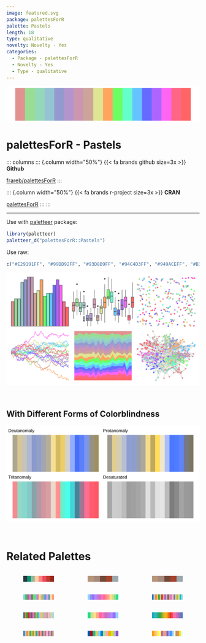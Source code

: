 ```yaml
---
image: featured.svg
package: palettesForR
palette: Pastels
length: 18
type: qualitative
novelty: Novelty - Yes
categories:
  - Package - palettesForR
  - Novelty - Yes
  - Type - qualitative
---
```


![](featured.svg)

# palettesForR - Pastels 

::: columns
::: {.column width="50%"}
{{< fa brands github size=3x >}}
**Github**

[frareb/palettesForR](https://github.com/frareb/palettesForR)
:::

::: {.column width="50%"}
{{< fa brands r-project size=3x >}}
**CRAN**

[palettesForR](https://CRAN.R-project.org/package=palettesForR)
:::
:::

<hr> 

Use with [paletteer](https://emilhvitfeldt.github.io/paletteer/) package:

```r
library(paletteer)
paletteer_d("palettesForR::Pastels")
```

Use raw:

```r
c("#E29191FF", "#99DD92FF", "#93D8B9FF", "#94C4D3FF", "#949ACEFF", "#B394CCFF", "#CC96B1FF", "#CCA499FF", "#DFE592FF", "#FFA560FF", "#6BFF63FF", "#65FFCCFF", "#65C4FFFF", "#656BFFFF", "#AD65FFFF", "#FF65F4FF", "#FF6584FF", "#FF6565FF")
``` 

![](examples.png) 

  <br>
  
  ## With Different Forms of Colorblindness
  
  ![](colorblind.svg) 

<br>

# Related Palettes

<div class="list" style="display: grid; grid-template-columns: auto auto auto;"> <figure class="figure">
<a href="../../awtools/a_palette/"> <img src="../../awtools/a_palette/featured.svg" style="width: 100%;" class="figure-img"></a>
</figure> <figure class="figure">
<a href="../../ButterflyColors/hamadryas_feronia/"> <img src="../../ButterflyColors/hamadryas_feronia/featured.svg" style="width: 100%;" class="figure-img"></a>
</figure> <figure class="figure">
<a href="../../ButterflyColors/hamadryas_feronia/"> <img src="../../ButterflyColors/hamadryas_feronia/featured.svg" style="width: 100%;" class="figure-img"></a>
</figure> <figure class="figure">
<a href="../../miscpalettes/pastel/"> <img src="../../miscpalettes/pastel/featured.svg" style="width: 100%;" class="figure-img"></a>
</figure> <figure class="figure">
<a href="../../vapeplot/vaporwave/"> <img src="../../vapeplot/vaporwave/featured.svg" style="width: 100%;" class="figure-img"></a>
</figure> <figure class="figure">
<a href="../../ggthemes/Classic_20/"> <img src="../../ggthemes/Classic_20/featured.svg" style="width: 100%;" class="figure-img"></a>
</figure> <figure class="figure">
<a href="../../ggsci/category20_d3/"> <img src="../../ggsci/category20_d3/featured.svg" style="width: 100%;" class="figure-img"></a>
</figure> <figure class="figure">
<a href="../../vapoRwave/vapoRwave/"> <img src="../../vapoRwave/vapoRwave/featured.svg" style="width: 100%;" class="figure-img"></a>
</figure> <figure class="figure">
<a href="../../ggthemes/Hue_Circle/"> <img src="../../ggthemes/Hue_Circle/featured.svg" style="width: 100%;" class="figure-img"></a>
</figure> <figure class="figure">
<a href="../../ggthemes/Tableau_20/"> <img src="../../ggthemes/Tableau_20/featured.svg" style="width: 100%;" class="figure-img"></a>
</figure> <figure class="figure">
<a href="../../tidyquant/tq_dark/"> <img src="../../tidyquant/tq_dark/featured.svg" style="width: 100%;" class="figure-img"></a>
</figure> <figure class="figure">
<a href="../../trekcolors/lcars_alt/"> <img src="../../trekcolors/lcars_alt/featured.svg" style="width: 100%;" class="figure-img"></a>
</figure> 
</div>
